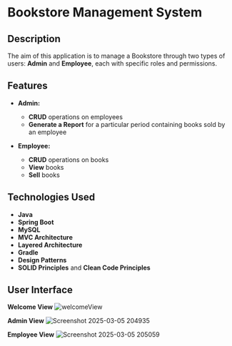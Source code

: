 # Bookstore Management System

## Description

The aim of this application is to manage a Bookstore through two types of users: **Admin** and **Employee**, each with specific roles and permissions. 

## Features

- **Admin:**
  - **CRUD** operations on employees
  - **Generate a Report** for a particular period containing books sold by an employee
 
- **Employee:**
  - **CRUD** operations on books
  - **View** books 
  - **Sell** books
 
## Technologies Used

- **Java**
- **Spring Boot**
- **MySQL**
- **MVC Architecture** 
- **Layered Architecture** 
- **Gradle**
- **Design Patterns**
- **SOLID Principles** and **Clean Code Principles**

## User Interface

  **Welcome View**
  ![welcomeView](https://github.com/user-attachments/assets/3494e2a3-a997-48cd-876d-5cb095d17035)

  **Admin View**
  ![Screenshot 2025-03-05 204935](https://github.com/user-attachments/assets/f08357b7-bc90-441f-b00b-3bdd092c9a84)

  **Employee View**
  ![Screenshot 2025-03-05 205059](https://github.com/user-attachments/assets/8c134dcf-4321-4cdf-9809-88b676dcde31)


  

  

